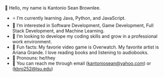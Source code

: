 👋 Hello, my name is Kantonio Sean Brownlee.
- :star: I’m currently learning Java, Python, and JavaScript.
- :eyes: I’m interested in Software Development, Game Development, Full Stack Development, and Machine Learning.
- :thought_balloon: I’m looking to develope my coding skills and grow in a professional work environment.
- :hibiscus: Fun facts: My favorie video game is Overwatch. My favorite artist is Ariana Grande. I love reading books and listening to audiobooks.
- :revolving_hearts: Pronouns: he/they
- :love_letter: You can reach me through email (kantoniosean@yahoo.com) or (kbro252@lsu.edu)
